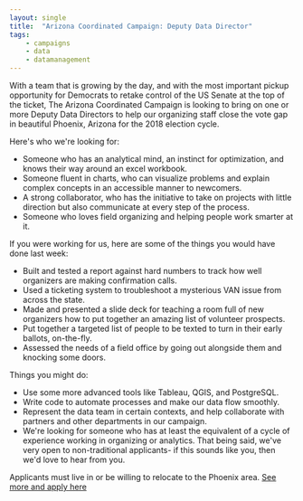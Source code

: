 ```yaml
---
layout: single
title:  "Arizona Coordinated Campaign: Deputy Data Director"
tags: 
    - campaigns
    - data
    - datamanagement
---
```


With a team that is growing by the day, and with the most important pickup opportunity for Democrats to retake control of the US Senate at the top of the ticket, The Arizona Coordinated Campaign is looking to bring on one or more Deputy Data Directors to help our organizing staff close the vote gap in beautiful Phoenix, Arizona for the 2018 election cycle.

Here's who we're looking for:
* Someone who has an analytical mind, an instinct for optimization, and knows their way around an excel workbook.
* Someone fluent in charts, who can visualize problems and explain complex concepts in an accessible manner to newcomers.
* A strong collaborator, who has the initiative to take on projects with little direction but also communicate at every step of the process. 
* Someone who loves field organizing and helping people work smarter at it.

If you were working for us, here are some of the things you would have done last week:
* Built and tested a report against hard numbers to track how well organizers are making confirmation calls.
* Used a ticketing system to troubleshoot a mysterious VAN issue from across the state.
* Made and presented a slide deck for teaching a room full of new organizers how to put together an amazing list of volunteer prospects.
* Put together a targeted list of people to be texted to turn in their early ballots, on-the-fly.
* Assessed the needs of a field office by going out alongside them and knocking some doors.

Things you might do:
* Use some more advanced tools like Tableau, QGIS, and PostgreSQL.
* Write code to automate processes and make our data flow smoothly.
* Represent the data team in certain contexts, and help collaborate with partners and other departments in our campaign.
* We're looking for someone who has at least the equivalent of a cycle of experience working in organizing or analytics. That being said, we've very open to non-traditional applicants- if this sounds like you, then we'd love to hear from you.

Applicants must live in or be willing to relocate to the Phoenix area. 
[See more and apply here](https://www.azdem.org/jobs)
